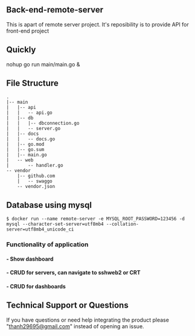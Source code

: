 ## Back-end-remote-server
This is apart of remote server project. It's reposibility is to provide API for front-end project

## Quickly
nohup go run main/main.go &

## File Structure

```
.
|-- main
|   |-- api
|   |   -- api.go
|   |-- db
|   |   |-- dbconnection.go
|   |   -- server.go
|   |-- docs
|   |   -- docs.go
|   |-- go.mod
|   |-- go.sum
|   |-- main.go
|   -- web
|       -- handler.go
-- vendor
    |-- github.com
    |   -- swaggo
    -- vendor.json
```

## Database using mysql
```
$ docker run --name remote-server -e MYSQL_ROOT_PASSWORD=123456 -d mysql --character-set-server=utf8mb4 --collation-server=utf8mb4_unicode_ci
```

### Functionality of application
#### - Show dashboard 
#### - CRUD for servers, can navigate to sshweb2 or CRT
#### - CRUD for dashboards


## Technical Support or Questions

If you have questions or need help integrating the product please "thanh29695@gmail.com" instead of opening an issue.

